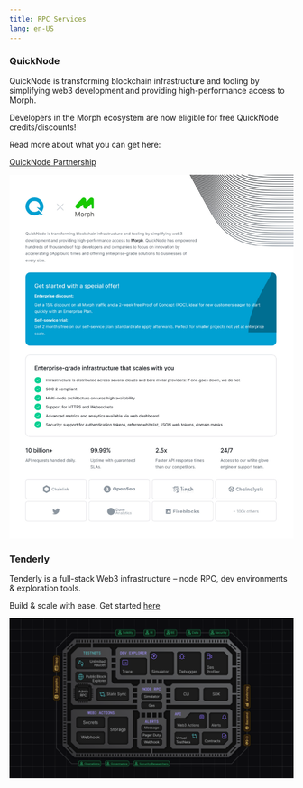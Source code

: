 ```yaml
---
title: RPC Services
lang: en-US
---
```


### QuickNode

QuickNode is transforming blockchain infrastructure and tooling by simplifying web3 development and providing high-performance access to Morph. 

Developers in the Morph ecosystem are now eligible for free QuickNode credits/discounts!

Read more about what you can get here:

[QuickNode Partnership](https://quicknode.notion.site/QuickNode-Benefits-for-Morph-Developers-4baf42f78dd64f389a2405e61350a0a6)

![QuickNode](../../../../assets/docs/dev/resources/quicknode2.jpg)

### Tenderly


Tenderly is a full-stack Web3 infrastructure – node RPC, dev environments & exploration tools. 

Build & scale with ease. Get started [here](https://blog.tenderly.co/building-dapps-on-morph-with-tenderly/)

![tenderly](../../../../assets/docs/dev/resources/tenderly.png)
